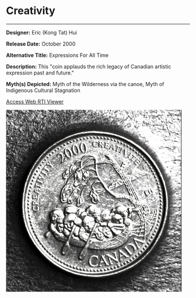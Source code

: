 # Creativity

*     *     *     *  


**Designer:** Eric (Kong Tat) Hui

**Release Date:** October 2000

**Alternative Title:** Expressions For All Time

**Description:** This "coin applauds the rich legacy of Canadian artistic expression past and future."

**Myth(s) Depicted:** Myth of the Wilderness via the canoe, Myth of Indigenous Cultural Stagnation

[Access Web RTI Viewer](https://mslafrenie.github.io/Creativity-2000-Coin/)

![Image](Creativity-2000.jpg)



<div id="viewerContainer">
		<script  type="text/javascript">
			createRtiViewer("viewerContainer", "webrti", 900, 600); 
		</script>
	</div>
	

